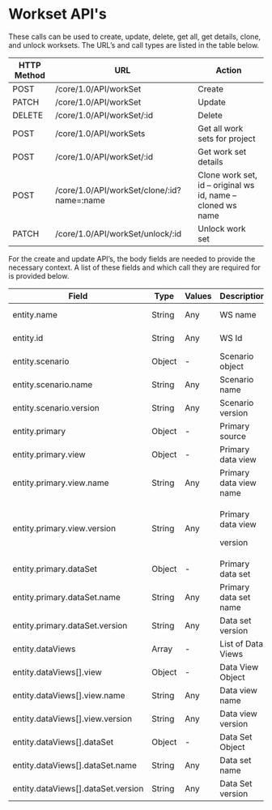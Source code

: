 # Workset API's

These calls can be used to create, update, delete, get all, get details, clone, and unlock worksets.  The URL’s and call types are listed in the table below.

| HTTP Method | URL                                        | Action                                                     |
| ----------- | ------------------------------------------ | ---------------------------------------------------------- |
| POST        | /core/1.0/API/workSet                      | Create                                                     |
| PATCH       | /core/1.0/API/workSet                      | Update                                                     |
| DELETE      | /core/1.0/API/workSet/:id                  | Delete                                                     |
| POST        | /core/1.0/API/workSets                     | Get all work sets for project                              |
| POST        | /core/1.0/API/workSet/:id                  | Get work set details                                       |
| POST        | /core/1.0/API/workSet/clone/:id?name=:name | Clone work set, id – original ws id, name – cloned ws name |
| PATCH       | /core/1.0/API/workSet/unlock/:id           | Unlock work set                                            |

&#x20;

For the create and update API’s, the body fields are needed to provide the necessary context.  A list of these fields and which call they are required for is provided below.

&#x20;

| Field                               | Type   | Values | Description                            | Mandatory     |
| ----------------------------------- | ------ | ------ | -------------------------------------- | ------------- |
| entity.name                         | String | Any    | WS name                                | Yes \[create] |
| entity.id                           | String | Any    | WS Id                                  | Yes \[update] |
| entity.scenario                     | Object | -      | Scenario object                        | Yes           |
| entity.scenario.name                | String | Any    | Scenario name                          | Yes           |
| entity.scenario.version             | String | Any    | Scenario version                       | Yes           |
| entity.primary                      | Object | -      | Primary source                         | Yes           |
| entity.primary.view                 | Object | -      | Primary data view                      | Yes           |
| entity.primary.view.name            | String | Any    | Primary data view name                 | Yes           |
| entity.primary.view.version         | String | Any    | <p>Primary data view</p><p>version</p> | Yes           |
| entity.primary.dataSet              | Object | -      | Primary data set                       | Yes           |
| entity.primary.dataSet.name         | String | Any    | Primary data set name                  | Yes           |
| entity.primary.dataSet.version      | String | Any    | Data set version                       | Yes           |
| entity.dataViews                    | Array  | -      | List of Data Views                     | No            |
| entity.dataViews\[].view            | Object | -      | Data View Object                       | -             |
| entity.dataViews\[].view.name       | String | Any    | Data view name                         | -             |
| entity.dataViews\[].view.version    | String | Any    | Data view version                      | -             |
| entity.dataViews\[].dataSet         | Object | -      | Data Set Object                        | -             |
| entity.dataViews\[].dataSet.name    | String | Any    | Data set name                          | -             |
| entity.dataViews\[].dataSet.version | String | Any    | Data Set version                       | -             |
